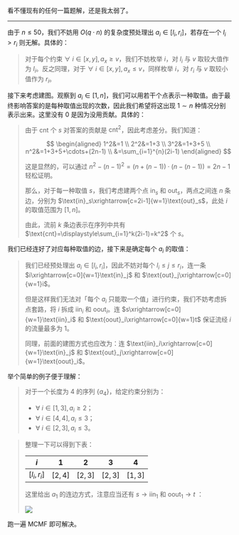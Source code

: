 看不懂现有的任何一篇题解，还是我太弱了。

---

由于 $n\le50$，我们不妨用 $O(q\cdot n)$ 的复杂度预处理出 $a_i\in[l_i,r_i]$，若存在一个 $l_i>r_i$ 则无解。具体的：

> 对于每个约束 $\forall~i\in[x,y], a_x\ge v$，我们不妨枚举 $i$，对 $l_i$ 与 $v$ 取较大值作为 $l_i$。反之同理，对于 $\forall~i\in[x,y], a_x\le v$，同样枚举 $i$，对 $r_i$ 与 $v$ 取较小值作为 $r_i$。

接下来考虑建图。观察到 $a_i\in[1,n]$，我们可以用若干个点表示一种取值。由于最终影响答案的是每种取值出现的次数，因此我们希望将这出现 $1\sim n$ 种情况分别表示出来。这里没有 $0$ 是因为没用贡献。具体的：

> 由于 $\text{cnt}$ 个 $s$ 对答案的贡献是 $\text{cnt}^2$，因此考虑差分。我们知道：
> 
> $$
> \begin{aligned}
> 1^2&=1 \\
> 2^2&=1+3 \\
> 3^2&=1+3+5 \\
> n^2&=1+3+5+\cdots+(2n-1) \\
>   &=\sum_{i=1}^{n}(2i-1)
> \end{aligned}
> $$
> 
> 这是显然的，可以通过 $n^2-(n-1)^2=(n+(n-1))\cdot(n-(n-1))=2n-1$ 轻松证明。
> 
> 那么，对于每一种取值 $s$，我们考虑建两个点 $\text{in}_s$ 和 $\text{out}_s$，两点之间连 $n$ 条边，分别为 $\text{in}_s\xrightarrow[c=2i-1]{w=1}\text{out}_s$，此处 $i$ 的取值范围为 $[1,n]$。
> 
> 由此，流前 $k$ 条边表示在序列中共有 $\text{cnt}=\displaystyle\sum_{i=1}^k(2i-1)=k^2$ 个 $s$。

我们已经连好了对应每种取值的边，接下来是确定每个 $a_i$ 的取值：

> 我们已经预处理出 $a_i\in[l_i,r_i]$，因此不妨对每个 $l_i\le j\le r_i$，连一条 $i\xrightarrow[c=0]{w=1}\text{in}_j$ 和 $\text{out}_j\xrightarrow[c=0]{w=1}i$。 
>
> 但是这样我们无法对「每个 $a_i$ 只能取一个值」进行约束，我们不妨考虑拆点套路，将 $i$ 拆成 $\text{iin}_i$ 和 $\text{oout}_i$。连 $s\xrightarrow[c=0]{w=1}\text{iin}_i$ 和 $\text{oout}_i\xrightarrow[c=0]{w=1}t$ 保证流经 $i$ 的流量最多为 $1$。
> 
> 同理，前面的建图方式也应改为：连 $\text{iin}_i\xrightarrow[c=0]{w=1}\text{in}_j$ 和 $\text{out}_j\xrightarrow[c=0]{w=1}\text{oout}_i$。

举个简单的例子便于理解：

> 对于一个长度为 $4$ 的序列 $\{a_4\}$，给定约束分别为：
>
> - $\forall~i\in[1,3],a_i\ge2$；
> - $\forall~i\in[4,4],a_i\le3$；
> - $\forall~i\in[2,3],a_i\le3$。

> 整理一下可以得到下表：
> 
> | $i$ | $1$ | $2$ | $3$ | $4$ |
> | :----------: | :----------: | :----------: | :----------: | :----------: |
> | $[l_i,r_i]$ | $[2,4]$ | $[2,3]$ | $[2,3]$ | $[1,3]$ |
> 
> 这里给出 $a_1$ 的连边方式，注意应当还有 $s\to\text{iin}_1$ 和 $\text{oout}_1\to t$ ：
> 
> ![](https://cdn.luogu.com.cn/upload/image_hosting/32fg7g5o.png)

跑一遍 MCMF 即可解决。